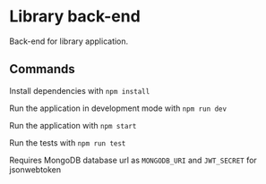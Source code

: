 # Library back-end
Back-end for library application.

## Commands
Install dependencies with `npm install`

Run the application in development mode with `npm run dev`

Run the application with `npm start`

Run the tests with `npm run test`

Requires MongoDB database url as `MONGODB_URI` and `JWT_SECRET` for jsonwebtoken
